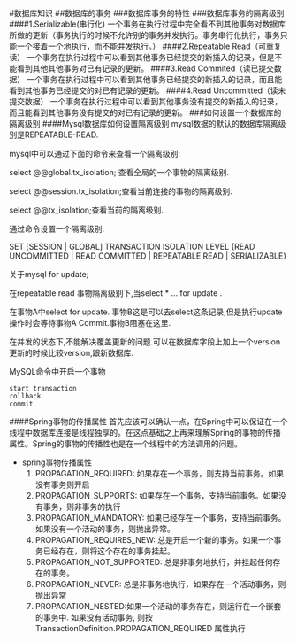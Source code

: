 #数据库知识
##数据库的事务
###数据库事务的特性
###数据库事务的隔离级别
####1.Serializable(串行化)
一个事务在执行过程中完全看不到其他事务对数据库所做的更新（事务执行的时候不允许别的事务并发执行。事务串行化执行，事务只能一个接着一个地执行，而不能并发执行。）
####2.Repeatable Read（可重复读）
一个事务在执行过程中可以看到其他事务已经提交的新插入的记录，但是不能看到其他其他事务对已有记录的更新。
####3.Read Commited（读已提交数据）
一个事务在执行过程中可以看到其他事务已经提交的新插入的记录，而且能看到其他事务已经提交的对已有记录的更新。
####4.Read Uncommitted（读未提交数据）
一个事务在执行过程中可以看到其他事务没有提交的新插入的记录，而且能看到其他事务没有提交的对已有记录的更新。
###如何设置一个数据库的隔离级别
####Mysql数据库如何设置隔离级别
mysql数据的默认的数据库隔离级别是REPEATABLE-READ.

mysql中可以通过下面的命令来查看一个隔离级别:

select @@global.tx_isolation; 查看全局的一个事物的隔离级别.

select @@session.tx_isolation;查看当前连接的事物的隔离级别.

select @@tx_isolation;查看当前的隔离级别.

通过命令设置一个隔离级别:

SET [SESSION | GLOBAL] TRANSACTION ISOLATION LEVEL {READ UNCOMMITTED | READ COMMITTED | REPEATABLE READ | SERIALIZABLE}

关于mysql for update;

在repeatable read 事物隔离级别下,当select * ... for update .

在事物A中select for update. 事物B这是可以去select这条记录,但是执行update操作时会等待事物A Commit.事物B阻塞在这里.

在并发的状态下,不能解决覆盖更新的问题.可以在数据库字段上加上一个version更新的时候比较version,跟新数据库.

MySQL命令中开启一个事物

```
start transaction
rollback
commit
```

####Spring事物的传播属性
首先应该可以确认一点，在Spring中可以保证在一个线程中数据库连接是线程独享的。在这点基础之上再来理解Spring的事物的传播属性。Spring的事物的传播性也是在一个线程中的方法调用的问题。

* spring事物传播属性
	1. PROPAGATION_REQUIRED: 如果存在一个事务，则支持当前事务。如果没有事务则开启
	2. PROPAGATION_SUPPORTS: 如果存在一个事务，支持当前事务。如果没有事务，则非事务的执行
	3. PROPAGATION_MANDATORY: 如果已经存在一个事务，支持当前事务。如果没有一个活动的事务，则抛出异常。
	4. PROPAGATION_REQUIRES_NEW: 总是开启一个新的事务。如果一个事务已经存在，则将这个存在的事务挂起。
	5. PROPAGATION_NOT_SUPPORTED: 总是非事务地执行，并挂起任何存在的事务。
	6. PROPAGATION_NEVER: 总是非事务地执行，如果存在一个活动事务，则抛出异常
	7. PROPAGATION_NESTED:如果一个活动的事务存在，则运行在一个嵌套的事务中. 如果没有活动事务, 则按TransactionDefinition.PROPAGATION_REQUIRED 属性执行